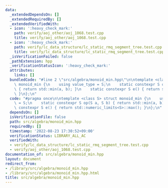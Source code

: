 ```yaml
---
data:
  _extendedDependsOn: []
  _extendedRequiredBy: []
  _extendedVerifiedWith:
  - icon: ':heavy_check_mark:'
    path: verify/aoj_other/aoj_1068.test.cpp
    title: verify/aoj_other/aoj_1068.test.cpp
  - icon: ':heavy_check_mark:'
    path: verify/lc_data_structure/lc_static_rmq_segment_tree.test.cpp
    title: verify/lc_data_structure/lc_static_rmq_segment_tree.test.cpp
  _isVerificationFailed: false
  _pathExtension: hpp
  _verificationStatusIcon: ':heavy_check_mark:'
  attributes:
    links: []
  bundledCode: "#line 2 \"src/algebra/monoid_min.hpp\"\n\ntemplate <class S> struct\
    \ monoid_min {\n    using value_type = S;\n    static constexpr S op(S a, S b)\
    \ { return std::min(a, b); }\n    static constexpr S e() { return std::numeric_limits<S>::max();\
    \ }\n};\n"
  code: "#pragma once\n\ntemplate <class S> struct monoid_min {\n    using value_type\
    \ = S;\n    static constexpr S op(S a, S b) { return std::min(a, b); }\n    static\
    \ constexpr S e() { return std::numeric_limits<S>::max(); }\n};\n"
  dependsOn: []
  isVerificationFile: false
  path: src/algebra/monoid_min.hpp
  requiredBy: []
  timestamp: '2022-08-23 17:30:52+09:00'
  verificationStatus: LIBRARY_ALL_AC
  verifiedWith:
  - verify/lc_data_structure/lc_static_rmq_segment_tree.test.cpp
  - verify/aoj_other/aoj_1068.test.cpp
documentation_of: src/algebra/monoid_min.hpp
layout: document
redirect_from:
- /library/src/algebra/monoid_min.hpp
- /library/src/algebra/monoid_min.hpp.html
title: src/algebra/monoid_min.hpp
---
```

